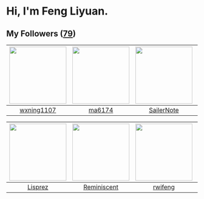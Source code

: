 # Hi, I'm Feng Liyuan.

## My Followers ([79](https://github.com/SunRunAway?tab=followers))

| <img src="https://avatars0.githubusercontent.com/u/42286315?v=4" width="150" height="150" /> | <img src="https://avatars0.githubusercontent.com/u/1449133?v=4" width="150" height="150" /> | <img src="https://avatars2.githubusercontent.com/u/14977542?v=4" width="150" height="150" /> | <img src="https://avatars2.githubusercontent.com/u/5827851?v=4" width="150" height="150" /> |
| :------------------------------------------------------------------------------------------: | :-----------------------------------------------------------------------------------------: | :------------------------------------------------------------------------------------------: | :-----------------------------------------------------------------------------------------: |
|                          [wxning1107](https://github.com/wxning1107)                         |                             [ma6174](https://github.com/ma6174)                             |                          [SailerNote](https://github.com/SailerNote)                         |                          [sarahsumm](https://github.com/sarahsumm)                          |

| <img src="https://avatars0.githubusercontent.com/u/14808551?v=4" width="150" height="150" /> | <img src="https://avatars2.githubusercontent.com/u/41809508?v=4" width="150" height="150" /> | <img src="https://avatars0.githubusercontent.com/u/1814146?v=4" width="150" height="150" /> | <img src="https://avatars2.githubusercontent.com/u/2918384?v=4" width="150" height="150" /> |
| :------------------------------------------------------------------------------------------: | :------------------------------------------------------------------------------------------: | :-----------------------------------------------------------------------------------------: | :-----------------------------------------------------------------------------------------: |
|                             [Lisprez](https://github.com/Lisprez)                            |                         [Reminiscent](https://github.com/Reminiscent)                        |                            [rwifeng](https://github.com/rwifeng)                            |                            [wkshare](https://github.com/wkshare)                            |